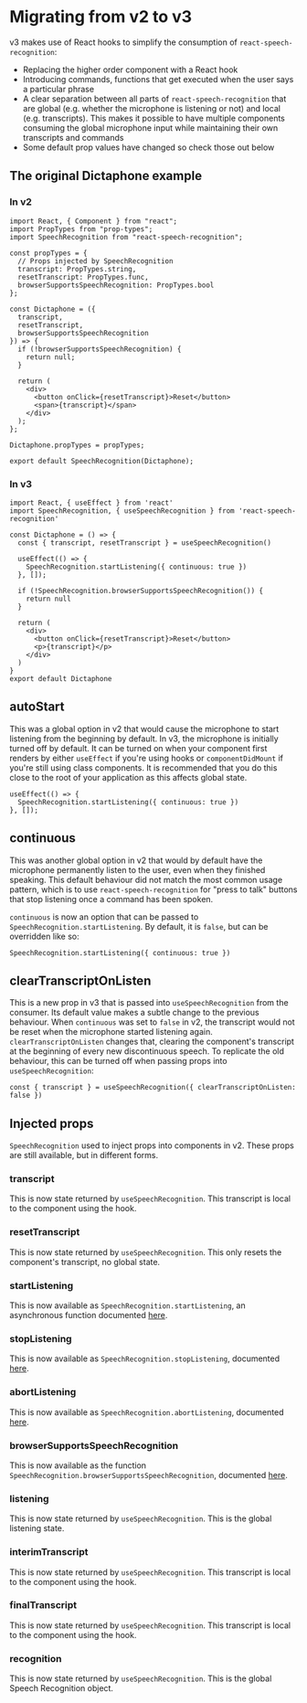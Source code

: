 # Migrating from v2 to v3

v3 makes use of React hooks to simplify the consumption of `react-speech-recognition`:
* Replacing the higher order component with a React hook
* Introducing commands, functions that get executed when the user says a particular phrase
* A clear separation between all parts of `react-speech-recognition` that are global (e.g. whether the microphone is listening or not) and local (e.g. transcripts). This makes it possible to have multiple components consuming the global microphone input while maintaining their own transcripts and commands
* Some default prop values have changed so check those out below

## The original Dictaphone example

### In v2

```
import React, { Component } from "react";
import PropTypes from "prop-types";
import SpeechRecognition from "react-speech-recognition";

const propTypes = {
  // Props injected by SpeechRecognition
  transcript: PropTypes.string,
  resetTranscript: PropTypes.func,
  browserSupportsSpeechRecognition: PropTypes.bool
};

const Dictaphone = ({
  transcript,
  resetTranscript,
  browserSupportsSpeechRecognition
}) => {
  if (!browserSupportsSpeechRecognition) {
    return null;
  }

  return (
    <div>
      <button onClick={resetTranscript}>Reset</button>
      <span>{transcript}</span>
    </div>
  );
};

Dictaphone.propTypes = propTypes;

export default SpeechRecognition(Dictaphone);
```

### In v3

```
import React, { useEffect } from 'react'
import SpeechRecognition, { useSpeechRecognition } from 'react-speech-recognition'

const Dictaphone = () => {
  const { transcript, resetTranscript } = useSpeechRecognition()

  useEffect(() => {
    SpeechRecognition.startListening({ continuous: true })
  }, []);

  if (!SpeechRecognition.browserSupportsSpeechRecognition()) {
    return null
  }

  return (
    <div>
      <button onClick={resetTranscript}>Reset</button>
      <p>{transcript}</p>
    </div>
  )
}
export default Dictaphone
```

## autoStart

This was a global option in v2 that would cause the microphone to start listening from the beginning by default. In v3, the microphone is initially turned off by default. It can be turned on when your component first renders by either `useEffect` if you're using hooks or `componentDidMount` if you're still using class components. It is recommended that you do this close to the root of your application as this affects global state.

```
useEffect(() => {
  SpeechRecognition.startListening({ continuous: true })
}, []);
```

## continuous

This was another global option in v2 that would by default have the microphone permanently listen to the user, even when they finished speaking. This default behaviour did not match the most common usage pattern, which is to use `react-speech-recognition` for "press to talk" buttons that stop listening once a command has been spoken.

`continuous` is now an option that can be passed to `SpeechRecognition.startListening`. By default, it is `false`, but can be overridden like so:

```
SpeechRecognition.startListening({ continuous: true })
```

## clearTranscriptOnListen

This is a new prop in v3 that is passed into `useSpeechRecognition` from the consumer. Its default value makes a subtle change to the previous behaviour. When `continuous` was set to `false` in v2, the transcript would not be reset when the microphone started listening again. `clearTranscriptOnListen` changes that, clearing the component's transcript at the beginning of every new discontinuous speech. To replicate the old behaviour, this can be turned off when passing props into `useSpeechRecognition`:

```
const { transcript } = useSpeechRecognition({ clearTranscriptOnListen: false })
```

## Injected props

`SpeechRecognition` used to inject props into components in v2. These props are still available, but in different forms.

### transcript

This is now state returned by `useSpeechRecognition`. This transcript is local to the component using the hook.

### resetTranscript

This is now state returned by `useSpeechRecognition`. This only resets the component's transcript, no global state.

### startListening

This is now available as `SpeechRecognition.startListening`, an asynchronous function documented [here](API.md#startListening-async).

### stopListening

This is now available as `SpeechRecognition.stopListening`, documented [here](API.md#stopListening).

### abortListening

This is now available as `SpeechRecognition.abortListening`, documented [here](API.md#abortListening).

### browserSupportsSpeechRecognition

This is now available as the function `SpeechRecognition.browserSupportsSpeechRecognition`, documented [here](API.md#browserSupportsSpeechRecognition).

### listening

This is now state returned by `useSpeechRecognition`. This is the global listening state.

### interimTranscript

This is now state returned by `useSpeechRecognition`. This transcript is local to the component using the hook.

### finalTranscript

This is now state returned by `useSpeechRecognition`. This transcript is local to the component using the hook.

### recognition

This is now state returned by `useSpeechRecognition`. This is the global Speech Recognition object.
